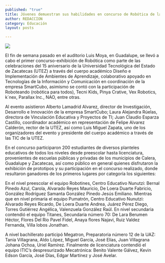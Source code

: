 ```yaml
---
published: "true"
title: Jóvenes demuestran sus habilidades en concurso de Robótica de la UTEZ
author: REDACCION
category: Educación
layout: posts

---
```


![](http://i.imgur.com/uV4yvucm.jpg)

El fin de semana pasado en el auditorio Luis Moya, en Guadalupe, se llevó a cabo el primer concurso-exhibición de Robótica como parte de las celebraciones del 15 aniversario de la Universidad Tecnológica del Estado de Zacatecas (UTEZ) a través del cuerpo académico Diseño e Implementación de Ambientes de Aprendizaje, colaborativo apoyado en Tecnologías de la Información y Comunicación en coordinación de la empresa SmartCubo, asimismo se contó con la participación de  Roboteando (robótica para todos), Tecni Kids, Pinya Crative, Vex Robotics, k´nex, Parallax Inc., NAO, entre otras.

Al evento asistieron Alberto Lamadrid Alvarez, director de Investigación, Desarrollo e Innovación de la empresa SmartCubo; Laura Alejandra Rúelas, directora de Vinculación Educativa y Proyectos de TI; Juan Claudio Esparza Castillo, coordinador académico en representación de Felipe Alvarez Calderón, rector de la UTEZ, así como Luis Miguel Zapata, uno de los organizadores del evento y presidente del cuerpo académico a través de las TIC de la UTEZ.

En el concurso participaron 200 estudiantes de diversos planteles educativos de todos los niveles desde preescolar hasta licenciatura, provenientes de escuelas públicas y privadas de los municipios de Calera, Guadalupe y Zacatecas, así como público en general quienes disfrutaron la exhibición de prototipos y su participación en el concurso realizado, donde resultaron ganadores de  los primeros lugares por categoría los siguientes:

En el nivel preescolar el equipo Robotines, Centro Educativo Nunutzi: Bernal Pinedo Azul, Carola, Alvarado Reyes Mauricio, De Loera  Duarte Fabricio, González Rodríguez Samanta González Pinedo Jesús Emiliano.
Mientras que en nivel primaria el equipo Pumatrón, Centro Educativo Nunutzi: Alvarado Reyes Ricardo, De Loera Duarte Andrea, Juárez Pérez Diego, Torres Gutiérrez Angélica, Valenzuela González Raúl.
En nivel secundaria contendió el equipo Titanes, Secundaria número 70: De Lara Berumen Héctor, Flores Del Rio Pavel Fidel, Anaya flores Najavi, Ruiz Valdez Fernanda, Villa lobos Jonathan.

A nivel bachillerato participó Megatron, Preparatoria número 12 de la UAZ: Tania Villagrana, Aldo López, Miguel García, José Elías, Juan Villagrana Johana Ochoa, Uriel Ramírez.
Finalmente de licenciatura contendió el equipo ITIC’s despresurizado Mecatrónica: Benito Valente Gálvez, Kevin Edson García, José Días, Edgar Martínez y José Avelar.
